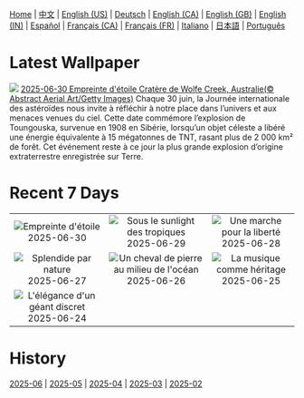 [Home](../README.md) | [中文](zh-CN.md) | [English (US)](en-US.md) | [Deutsch](de-DE.md) | [English (CA)](en-CA.md) | [English (GB)](en-GB.md) | [English (IN)](en-IN.md) | [Español](es-ES.md) | [Français (CA)](fr-CA.md) | [Français (FR)](fr-FR.md) | [Italiano](it-IT.md) | [日本語](ja-JP.md) | [Português](pt-BR.md)

# Latest Wallpaper
![](https://www.bing.com/th?id=OHR.WolfeCrater_FR-FR7427852782_UHD.jpg)
[2025-06-30 Empreinte d'étoile Cratère de Wolfe Creek, Australie(© Abstract Aerial Art/Getty Images)](https://www.bing.com/th?id=OHR.WolfeCrater_FR-FR7427852782_UHD.jpg)
Chaque 30 juin, la Journée internationale des astéroïdes nous invite à réfléchir à notre place dans l’univers et aux menaces venues du ciel. Cette date commémore l’explosion de Toungouska, survenue en 1908 en Sibérie, lorsqu’un objet céleste a libéré une énergie équivalente à 15 mégatonnes de TNT, rasant plus de 2 000 km² de forêt. Cet événement reste à ce jour la plus grande explosion d’origine extraterrestre enregistrée sur Terre.

# Recent 7 Days
|  |  |  |
|:---:|:---:|:---:|
| ![](https://www.bing.com/th?id=OHR.WolfeCrater_FR-FR7427852782_400x240.jpg "Empreinte d'étoile") 2025-06-30 | ![](https://www.bing.com/th?id=OHR.BandaIsland_FR-FR6889157009_400x240.jpg "Sous le sunlight des tropiques") 2025-06-29 | ![](https://www.bing.com/th?id=OHR.PrideParade_FR-FR6694433867_400x240.jpg "Une marche pour la liberté") 2025-06-28 |
| ![](https://www.bing.com/th?id=OHR.SplendidFrog_FR-FR6442943512_400x240.jpg "Splendide par nature") 2025-06-27 | ![](https://www.bing.com/th?id=OHR.HorseheadRock_FR-FR1124567196_400x240.jpg "Un cheval de pierre au milieu de l'océan") 2025-06-26 | ![](https://www.bing.com/th?id=OHR.GlastonburyScenic_FR-FR0937508877_400x240.jpg "La musique comme héritage") 2025-06-25 |
| ![](https://www.bing.com/th?id=OHR.BolozonViaduct_FR-FR0653638254_400x240.jpg "L'élégance d'un géant discret") 2025-06-24 |  |  |

# History
[2025-06](../archives/wallpaper/fr-FR/w_2025_06.md) | [2025-05](../archives/wallpaper/fr-FR/w_2025_05.md) | [2025-04](../archives/wallpaper/fr-FR/w_2025_04.md) | [2025-03](../archives/wallpaper/fr-FR/w_2025_03.md) | [2025-02](../archives/wallpaper/fr-FR/w_2025_02.md)
